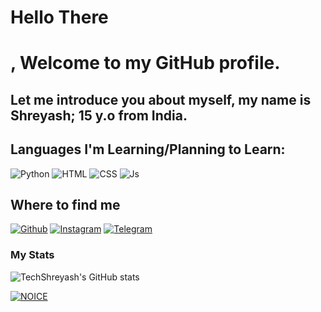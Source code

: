 <h1>Hello There</h1> <div class="tenor-gif-embed" data-postid="22026836" data-share-method="host" data-aspect-ratio="1" data-width="100%"></div><script type="text/javascript" async src="https://tenor.com/embed.js"></script><h1>, Welcome to my GitHub profile.</h1>

## Let me introduce you about myself, my name is Shreyash; 15 y.o from India.



## Languages I'm Learning/Planning to Learn:

![Python](https://img.shields.io/badge/Python-3776AB?style=for-the-badge&logo=python&logoColor=white)
![HTML](https://img.shields.io/badge/HTML5-E34F26?style=for-the-badge&logo=html5&logoColor=white)
![CSS](https://img.shields.io/badge/CSS-239120?&style=for-the-badge&logo=css3&logoColor=white)
![Js](https://img.shields.io/badge/JavaScript-323330?style=for-the-badge&logo=javascript&logoColor=F7DF1E)

## Where to find me

[![Github](https://img.shields.io/badge/-Github-181717?style=for-the-badge&logo=Github&logoColor=white)](https://github.com/TechShreyash)
[![Instagram](https://img.shields.io/badge/-Instagram-FF90D8?style=for-the-badge&logo=DEV.TO&logoColor=gradientred)](https://www.instagram.com/tech_shreyash)
[![Telegram](https://img.shields.io/badge/Telegram-2CA5E0?style=for-the-badge&logo=telegram&logoColor=white)](https://telegram.me/Tech_Shreyash)

### My Stats
![TechShreyash's GitHub stats](https://github-readme-stats.vercel.app/api?username=TechShreyash&show_icons=true&theme=radical)

[![NOICE](https://github-readme-stats.vercel.app/api/top-langs/?username=TechShreyash&layout=compact&theme=midnight-purple&hide=Css)](https://github.com/TechShreyash)
